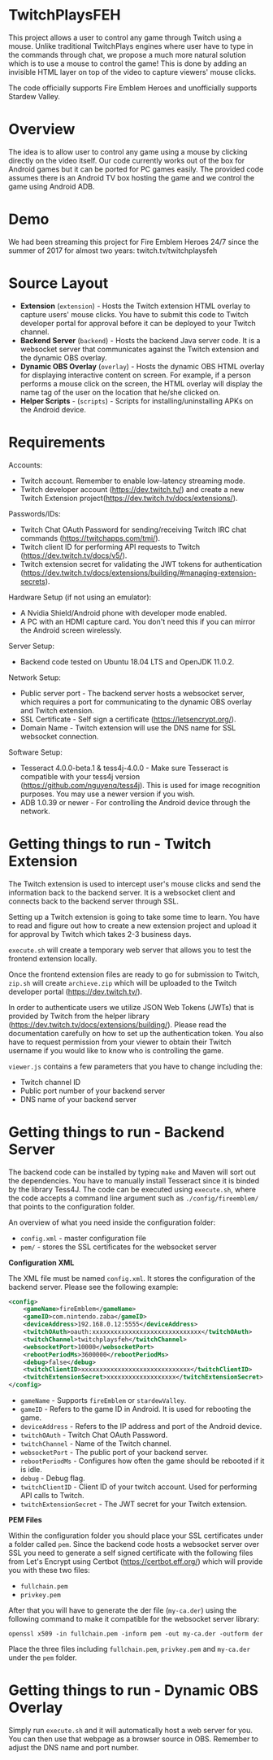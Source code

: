 # TwitchPlaysFEH

This project allows a user to control any game through Twitch using a mouse.
Unlike traditional TwitchPlays engines where user have to type in the commands through chat, 
we propose a much more natural solution which is to use a mouse to control the game! 
This is done by adding an invisible HTML layer on top of the video to capture viewers' mouse clicks.

The code officially supports Fire Emblem Heroes and unofficially supports Stardew Valley.

# Overview

The idea is to allow user to control any game using a mouse by clicking directly on the video itself. 
Our code currently works out of the box for Android games but it can be ported for PC games easily. 
The provided code assumes there is an Android TV box hosting the game and we control the game using Android ADB.

# Demo

We had been streaming this project for Fire Emblem Heroes 24/7 since the summer of 2017 for almost two years: twitch.tv/twitchplaysfeh

# Source Layout

*  **Extension** (``extension``) - Hosts the Twitch extension HTML overlay to capture users' mouse clicks. 
   You have to submit this code to Twitch developer portal for approval before it can be deployed to your Twitch channel.
*  **Backend Server** (``backend``) - Hosts the backend Java server code. 
   It is a websocket server that communicates against the Twitch extension and the dynamic OBS overlay.
*  **Dynamic OBS Overlay** (``overlay``) - Hosts the dynamic OBS HTML overlay for displaying interactive content on screen. 
   For example, if a person performs a mouse click on the screen, the HTML overlay will display the name tag of the user on the location that he/she clicked on.
*  **Helper Scripts** - (``scripts``) - Scripts for installing/uninstalling APKs on the Android device.

# Requirements

Accounts:

*  Twitch account. Remember to enable low-latency streaming mode.
*  Twitch developer account (https://dev.twitch.tv/) and create a new Twitch Extension project(https://dev.twitch.tv/docs/extensions/). 

Passwords/IDs:

*  Twitch Chat OAuth Password for sending/receiving Twitch IRC chat commands (https://twitchapps.com/tmi/).
*  Twitch client ID for performing API requests to Twitch (https://dev.twitch.tv/docs/v5/).
*  Twitch extension secret for validating the JWT tokens for authentication (https://dev.twitch.tv/docs/extensions/building/#managing-extension-secrets).

Hardware Setup (if not using an emulator):

*  A Nvidia Shield/Android phone with developer mode enabled.
*  A PC with an HDMI capture card. You don't need this if you can mirror the Android screen wirelessly.

Server Setup:

*  Backend code tested on Ubuntu 18.04 LTS and OpenJDK 11.0.2.

Network Setup:

*  Public server port - The backend server hosts a websocket server, which requires a port for communicating to the dynamic OBS overlay and Twitch extension.
*  SSL Certificate - Self sign a certificate (https://letsencrypt.org/).
*  Domain Name - Twitch extension will use the DNS name for SSL websocket connection.

Software Setup:

*  Tesseract 4.0.0-beta.1 & tess4j-4.0.0 - Make sure Tesseract is compatible with your tess4j version (https://github.com/nguyenq/tess4j). 
   This is used for image recognition purposes. You may use a newer version if you wish.
*  ADB 1.0.39 or newer - For controlling the Android device through the network.

# Getting things to run - Twitch Extension

The Twitch extension is used to intercept user's mouse clicks and send the information back to the backend server. 
It is a websocket client and connects back to the backend server through SSL. 

Setting up a Twitch extension is going to take some time to learn.
You have to read and figure out how to create a new extension project
and upload it for approval by Twitch which takes 2-3 business days.

``execute.sh`` will create a temporary web server that allows you to test the frontend extension locally.

Once the frontend extension files are ready to go for submission to Twitch, 
``zip.sh`` will create ``archieve.zip`` which will be uploaded to the Twitch developer portal (https://dev.twitch.tv/).

In order to authenticate users we utilize JSON Web Tokens (JWTs) that is provided by Twitch from the helper library 
(https://dev.twitch.tv/docs/extensions/building/). 
Please read the documentation carefully on how to set up the authentication token.
You also have to request permission from your 
viewer to obtain their Twitch username if you would like to know who is controlling the game.

``viewer.js`` contains a few parameters that you have to change including the:

* Twitch channel ID
* Public port number of your backend server
* DNS name of your backend server

# Getting things to run - Backend Server

The backend code can be installed by typing ``make`` and Maven will sort out the dependencies.
You have to manually install Tesseract since it is binded by the library Tess4J.
The code can be executed using ``execute.sh``, where
the code accepts a command line argument such as ``./config/fireemblem/``
that points to the configuration folder.

An overview of what you need inside the configuration folder:

* ``config.xml`` - master configuration file
* ``pem/`` - stores the SSL certificates for the websocket server

**Configuration XML**

The XML file must be named ``config.xml``. It stores the configuration
of the backend server.
Please see the following example:

```xml
<config>
    <gameName>fireEmblem</gameName>
    <gameID>com.nintendo.zaba</gameID>
    <deviceAddress>192.168.0.12:5555</deviceAddress>
    <twitchOAuth>oauth:xxxxxxxxxxxxxxxxxxxxxxxxxxxxxx</twitchOAuth>
    <twitchChannel>twitchplaysfeh</twitchChannel>
    <websocketPort>10000</websocketPort>
    <rebootPeriodMs>3600000</rebootPeriodMs>
    <debug>false</debug>
    <twitchClientID>xxxxxxxxxxxxxxxxxxxxxxxxxxxxxx</twitchClientID>
    <twitchExtensionSecret>xxxxxxxxxxxxxxxxxxx</twitchExtensionSecret>
</config>
```
* ``gameName`` - Supports ``fireEmblem`` or ``stardewValley``.
* ``gameID`` - Refers to the game ID in Android. It is used for rebooting the game.
* ``deviceAddress`` - Refers to the IP address and port of the Android device.
* ``twitchOAuth`` - Twitch Chat OAuth Password.
* ``twitchChannel`` - Name of the Twitch channel.
* ``websocketPort`` - The public port of your backend server.
* ``rebootPeriodMs`` - Configures how often the game should be rebooted if it is idle.
* ``debug`` - Debug flag.
* ``twitchClientID`` - Client ID of your twitch account. Used for performing API calls to Twitch.
* ``twitchExtensionSecret`` - The JWT secret for your Twitch extension.

**PEM Files**

Within the configuration folder you should place your SSL certificates under a folder called ``pem``.
Since the backend code hosts a websocket server over SSL you need to generate a self signed certificate
with the following files from Let's Encrypt using Certbot (https://certbot.eff.org/)
which will provide you with these two files:

* ``fullchain.pem``
* ``privkey.pem``

After that you will have to generate the der file (``my-ca.der``) using the following command 
to make it compatible for the websocket server library:

``openssl x509 -in fullchain.pem -inform pem -out my-ca.der -outform der``

Place the three files including ``fullchain.pem``, ``privkey.pem`` and ``my-ca.der`` under the ``pem`` folder.

# Getting things to run - Dynamic OBS Overlay

Simply run ``execute.sh`` and it will automatically host a web server for you.
You can then use that webpage as a browser source in OBS.
Remember to adjust the DNS name and port number.

